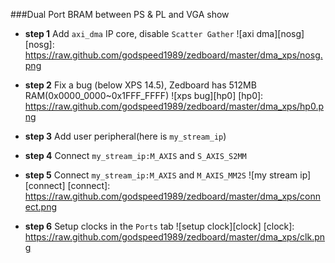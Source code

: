 ###Dual Port BRAM between PS & PL and VGA show

*  **step 1** Add `axi_dma` IP core, disable `Scatter Gather`
![axi dma][nosg]
[nosg]: https://raw.github.com/godspeed1989/zedboard/master/dma_xps/nosg.png

*  **step 2** Fix a bug (below XPS 14.5), Zedboard has 512MB RAM(0x0000_0000~0x1FFF_FFFF)
![xps bug][hp0]
[hp0]: https://raw.github.com/godspeed1989/zedboard/master/dma_xps/hp0.png

*  **step 3** Add user peripheral(here is `my_stream_ip`)

*  **step 4** Connect `my_stream_ip:M_AXIS` and `S_AXIS_S2MM`
*  **step 5** Connect `my_stream_ip:M_AXIS` and `M_AXIS_MM2S`
![my stream ip][connect]
[connect]: https://raw.github.com/godspeed1989/zedboard/master/dma_xps/connect.png

*  **step 6** Setup clocks in the `Ports` tab
![setup clock][clock]
[clock]: https://raw.github.com/godspeed1989/zedboard/master/dma_xps/clk.png
